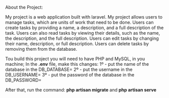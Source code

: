 About the Project: 

My project is a web application built with laravel. My project allows users to manage tasks, which are units of work that need to be done. Users can create tasks by providing a name, a description, and a full description of the task. Users can also read tasks by viewing their details, such as the name, the description, and the full description. Users can edit tasks by changing their name, description, or full description. Users can delete tasks by removing them from the database.

Tou build this project you will need to have PHP and MySQL, in you machine;
In the **.env** file, make this changes:
1º - put the name of the database in the DB_DATABASE=
2º - put the username in the DB_USERNAME=
3º - put the password of the database in the DB_PASSWORD=

After that, run the command: **php artisan migrate** and **php artisan serve**
